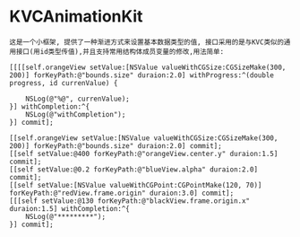 # KVCAnimationKit

	这是一个小框架, 提供了一种渐进方式来设置基本数据类型的值, 接口采用的是与KVC类似的通用接口(用id类型传值),并且支持常用结构体成员变量的修改,用法简单:
    
    [[[[self.orangeView setValue:[NSValue valueWithCGSize:CGSizeMake(300, 200)] forKeyPath:@"bounds.size" duraion:2.0] withProgress:^(double progress, id currenValue) {

        NSLog(@"%@", currenValue);
    }] withCompletion:^{
        NSLog(@"withCompletion");
    }] commit];
    
    [[self.orangeView setValue:[NSValue valueWithCGSize:CGSizeMake(300, 200)] forKeyPath:@"bounds.size" duraion:2.0] commit];
    [[self setValue:@400 forKeyPath:@"orangeView.center.y" duraion:1.5] commit];
    [[self setValue:@0.2 forKeyPath:@"blueView.alpha" duraion:2.0] commit];
    [[self setValue:[NSValue valueWithCGPoint:CGPointMake(120, 70)] forKeyPath:@"redView.frame.origin" duraion:3.0] commit];
    [[[self setValue:@130 forKeyPath:@"blackView.frame.origin.x" duraion:1.5] withCompletion:^{
        NSLog(@"*********");
    }] commit];
